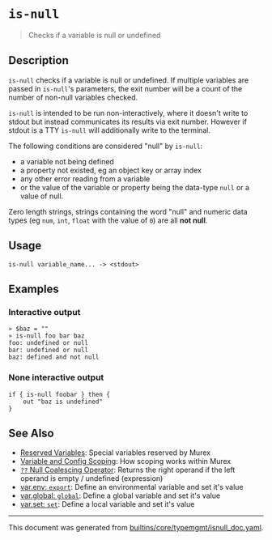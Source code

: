 # `is-null`

> Checks if a variable is null or undefined

## Description

`is-null` checks if a variable is null or undefined. If multiple variables are
passed in `is-null`'s parameters, the exit number will be a count of the number
of non-null variables checked.

`is-null` is intended to be run non-interactively, where it doesn't write to
stdout but instead communicates its results via exit number. However if stdout
is a TTY `is-null` will additionally write to the terminal.

The following conditions are considered "null" by `is-null`:

* a variable not being defined
* a property not existed, eg an object key or array index
* any other error reading from a variable
* or the value of the variable or property being the data-type `null` or a
  value of null.

Zero length strings, strings containing the word "null" and numeric data types
(eg `num`, `int`, `float` with the value of `0`) are all **not null**.

## Usage

```
is-null variable_name... -> <stdout>
```

## Examples

### Interactive output

```
» $baz = ""
» is-null foo bar baz
foo: undefined or null
bar: undefined or null
baz: defined and not null
```

### None interactive output

```
if { is-null foobar } then {
    out "baz is undefined"
}
```

## See Also

* [Reserved Variables](../user-guide/reserved-vars.md):
  Special variables reserved by Murex
* [Variable and Config Scoping](../user-guide/scoping.md):
  How scoping works within Murex
* [`??` Null Coalescing Operator](../parser/null-coalescing.md):
  Returns the right operand if the left operand is empty / undefined (expression)
* [var.env: `export`](../commands/export.md):
  Define an environmental variable and set it's value
* [var.global: `global`](../commands/global.md):
  Define a global variable and set it's value
* [var.set: `set`](../commands/set.md):
  Define a local variable and set it's value

<hr/>

This document was generated from [builtins/core/typemgmt/isnull_doc.yaml](https://github.com/lmorg/murex/blob/master/builtins/core/typemgmt/isnull_doc.yaml).